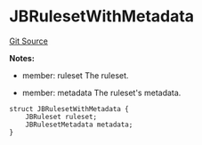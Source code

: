 # JBRulesetWithMetadata
[Git Source](https://github.com/Bananapus/nana-core/blob/2998dca2fbd2658e2c8791d6dc8348147d69e28e/src/structs/JBRulesetWithMetadata.sol)

**Notes:**
- member: ruleset The ruleset.

- member: metadata The ruleset's metadata.


```solidity
struct JBRulesetWithMetadata {
    JBRuleset ruleset;
    JBRulesetMetadata metadata;
}
```

